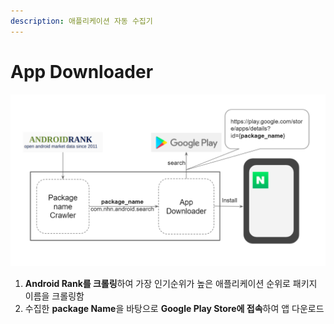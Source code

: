 ```yaml
---
description: 애플리케이션 자동 수집기
---
```


# App Downloader

![](../.gitbook/assets/image%20%2815%29.png)

1. **Android Rank를 크롤링**하여 가장 인기순위가 높은 애플리케이션 순위로 패키지 이름을 크롤링함
2. 수집한 **package Name**을 바탕으로 **Google Play Store에 접속**하여 앱 다운로드 

